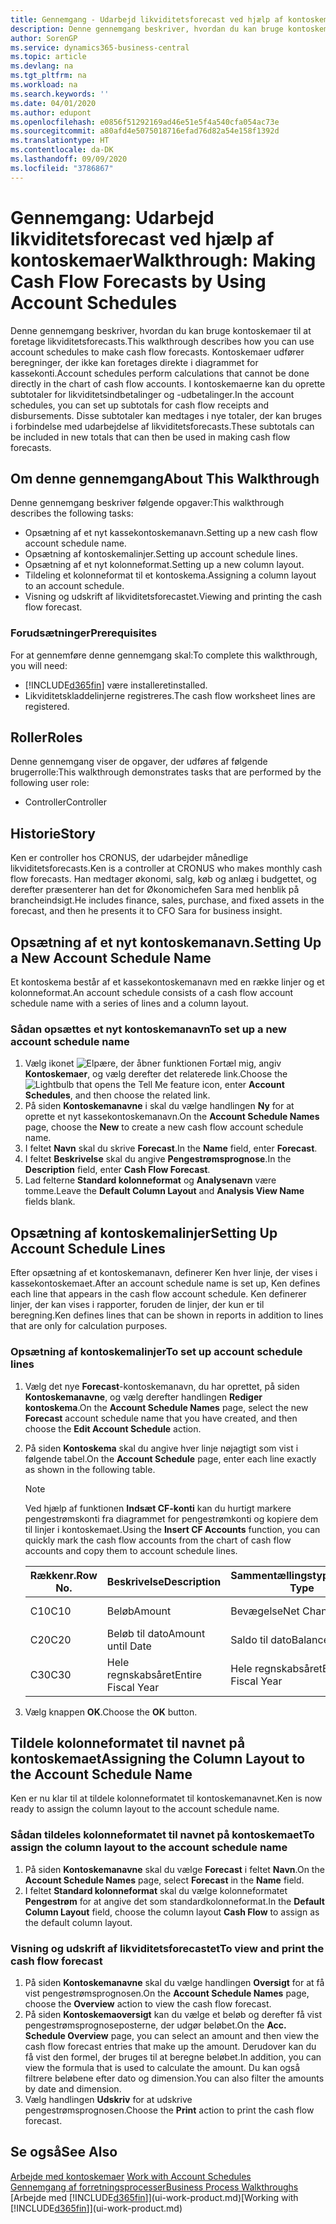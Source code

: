 ```yaml
---
title: Gennemgang - Udarbejd likviditetsforecast ved hjælp af kontoskemaer | Microsoft Docs
description: Denne gennemgang beskriver, hvordan du kan bruge kontoskemaer til at foretage likviditetsforecasts. Kontoskemaer udfører beregninger, der ikke kan foretages direkte i diagrammet for kassekonti. I kontoskemaerne kan du oprette subtotaler for likviditetsindbetalinger og -udbetalinger. Disse subtotaler kan medtages i nye totaler, der kan bruges i forbindelse med udarbejdelse af likviditetsforecasts.
author: SorenGP
ms.service: dynamics365-business-central
ms.topic: article
ms.devlang: na
ms.tgt_pltfrm: na
ms.workload: na
ms.search.keywords: ''
ms.date: 04/01/2020
ms.author: edupont
ms.openlocfilehash: e0856f51292169ad46e51e5f4a540cfa054ac73e
ms.sourcegitcommit: a80afd4e5075018716efad76d82a54e158f1392d
ms.translationtype: HT
ms.contentlocale: da-DK
ms.lasthandoff: 09/09/2020
ms.locfileid: "3786867"
---
```

# <a name="walkthrough-making-cash-flow-forecasts-by-using-account-schedules"></a><span data-ttu-id="5356c-106">Gennemgang: Udarbejd likviditetsforecast ved hjælp af kontoskemaer</span><span class="sxs-lookup"><span data-stu-id="5356c-106">Walkthrough: Making Cash Flow Forecasts by Using Account Schedules</span></span>
<span data-ttu-id="5356c-107">Denne gennemgang beskriver, hvordan du kan bruge kontoskemaer til at foretage likviditetsforecasts.</span><span class="sxs-lookup"><span data-stu-id="5356c-107">This walkthrough describes how you can use account schedules to make cash flow forecasts.</span></span> <span data-ttu-id="5356c-108">Kontoskemaer udfører beregninger, der ikke kan foretages direkte i diagrammet for kassekonti.</span><span class="sxs-lookup"><span data-stu-id="5356c-108">Account schedules perform calculations that cannot be done directly in the chart of cash flow accounts.</span></span> <span data-ttu-id="5356c-109">I kontoskemaerne kan du oprette subtotaler for likviditetsindbetalinger og -udbetalinger.</span><span class="sxs-lookup"><span data-stu-id="5356c-109">In the account schedules, you can set up subtotals for cash flow receipts and disbursements.</span></span> <span data-ttu-id="5356c-110">Disse subtotaler kan medtages i nye totaler, der kan bruges i forbindelse med udarbejdelse af likviditetsforecasts.</span><span class="sxs-lookup"><span data-stu-id="5356c-110">These subtotals can be included in new totals that can then be used in making cash flow forecasts.</span></span>  

## <a name="about-this-walkthrough"></a><span data-ttu-id="5356c-111">Om denne gennemgang</span><span class="sxs-lookup"><span data-stu-id="5356c-111">About This Walkthrough</span></span>  
<span data-ttu-id="5356c-112">Denne gennemgang beskriver følgende opgaver:</span><span class="sxs-lookup"><span data-stu-id="5356c-112">This walkthrough describes the following tasks:</span></span>  

- <span data-ttu-id="5356c-113">Opsætning af et nyt kassekontoskemanavn.</span><span class="sxs-lookup"><span data-stu-id="5356c-113">Setting up a new cash flow account schedule name.</span></span>  
- <span data-ttu-id="5356c-114">Opsætning af kontoskemalinjer.</span><span class="sxs-lookup"><span data-stu-id="5356c-114">Setting up account schedule lines.</span></span>  
- <span data-ttu-id="5356c-115">Opsætning af et nyt kolonneformat.</span><span class="sxs-lookup"><span data-stu-id="5356c-115">Setting up a new column layout.</span></span>  
- <span data-ttu-id="5356c-116">Tildeling et kolonneformat til et kontoskema.</span><span class="sxs-lookup"><span data-stu-id="5356c-116">Assigning a column layout to an account schedule.</span></span>  
- <span data-ttu-id="5356c-117">Visning og udskrift af likviditetsforecastet.</span><span class="sxs-lookup"><span data-stu-id="5356c-117">Viewing and printing the cash flow forecast.</span></span>  

### <a name="prerequisites"></a><span data-ttu-id="5356c-118">Forudsætninger</span><span class="sxs-lookup"><span data-stu-id="5356c-118">Prerequisites</span></span>  
<span data-ttu-id="5356c-119">For at gennemføre denne gennemgang skal:</span><span class="sxs-lookup"><span data-stu-id="5356c-119">To complete this walkthrough, you will need:</span></span>  

- [!INCLUDE[d365fin](includes/d365fin_md.md)] <span data-ttu-id="5356c-120">være installeret</span><span class="sxs-lookup"><span data-stu-id="5356c-120">installed.</span></span>  
- <span data-ttu-id="5356c-121">Likviditetskladdelinjerne registreres.</span><span class="sxs-lookup"><span data-stu-id="5356c-121">The cash flow worksheet lines are registered.</span></span>  

## <a name="roles"></a><span data-ttu-id="5356c-122">Roller</span><span class="sxs-lookup"><span data-stu-id="5356c-122">Roles</span></span>  
<span data-ttu-id="5356c-123">Denne gennemgang viser de opgaver, der udføres af følgende brugerrolle:</span><span class="sxs-lookup"><span data-stu-id="5356c-123">This walkthrough demonstrates tasks that are performed by the following user role:</span></span>  

- <span data-ttu-id="5356c-124">Controller</span><span class="sxs-lookup"><span data-stu-id="5356c-124">Controller</span></span>  

## <a name="story"></a><span data-ttu-id="5356c-125">Historie</span><span class="sxs-lookup"><span data-stu-id="5356c-125">Story</span></span>  
<span data-ttu-id="5356c-126">Ken er controller hos CRONUS, der udarbejder månedlige likviditetsforecasts.</span><span class="sxs-lookup"><span data-stu-id="5356c-126">Ken is a controller at CRONUS who makes monthly cash flow forecasts.</span></span> <span data-ttu-id="5356c-127">Han medtager økonomi, salg, køb og anlæg i budgettet, og derefter præsenterer han det for Økonomichefen Sara med henblik på brancheindsigt.</span><span class="sxs-lookup"><span data-stu-id="5356c-127">He includes finance, sales, purchase, and fixed assets in the forecast, and then he presents it to CFO Sara for business insight.</span></span>  

## <a name="setting-up-a-new-account-schedule-name"></a><span data-ttu-id="5356c-128">Opsætning af et nyt kontoskemanavn.</span><span class="sxs-lookup"><span data-stu-id="5356c-128">Setting Up a New Account Schedule Name</span></span>  
<span data-ttu-id="5356c-129">Et kontoskema består af et kassekontoskemanavn med en række linjer og et kolonneformat.</span><span class="sxs-lookup"><span data-stu-id="5356c-129">An account schedule consists of a cash flow account schedule name with a series of lines and a column layout.</span></span>  

### <a name="to-set-up-a-new-account-schedule-name"></a><span data-ttu-id="5356c-130">Sådan opsættes et nyt kontoskemanavn</span><span class="sxs-lookup"><span data-stu-id="5356c-130">To set up a new account schedule name</span></span>  

1.  <span data-ttu-id="5356c-131">Vælg ikonet ![Elpære, der åbner funktionen Fortæl mig](media/ui-search/search_small.png "Fortæl mig, hvad du vil foretage dig"), angiv **Kontoskemaer**, og vælg derefter det relaterede link.</span><span class="sxs-lookup"><span data-stu-id="5356c-131">Choose the ![Lightbulb that opens the Tell Me feature](media/ui-search/search_small.png "Tell me what you want to do") icon, enter **Account Schedules**, and then choose the related link.</span></span>  
2.  <span data-ttu-id="5356c-132">På siden **Kontoskemanavne** i skal du vælge handlingen **Ny** for at oprette et nyt kassekontoskemanavn.</span><span class="sxs-lookup"><span data-stu-id="5356c-132">On the **Account Schedule Names** page, choose the **New** to create a new cash flow account schedule name.</span></span>  
3.  <span data-ttu-id="5356c-133">I feltet **Navn** skal du skrive **Forecast**.</span><span class="sxs-lookup"><span data-stu-id="5356c-133">In the **Name** field, enter **Forecast**.</span></span>  
4.  <span data-ttu-id="5356c-134">I feltet **Beskrivelse** skal du angive **Pengestrømsprognose**.</span><span class="sxs-lookup"><span data-stu-id="5356c-134">In the **Description** field, enter **Cash Flow Forecast**.</span></span>  
5.  <span data-ttu-id="5356c-135">Lad felterne **Standard kolonneformat** og **Analysenavn** være tomme.</span><span class="sxs-lookup"><span data-stu-id="5356c-135">Leave the **Default Column Layout** and **Analysis View Name** fields blank.</span></span>  

## <a name="setting-up-account-schedule-lines"></a><span data-ttu-id="5356c-136">Opsætning af kontoskemalinjer</span><span class="sxs-lookup"><span data-stu-id="5356c-136">Setting Up Account Schedule Lines</span></span>  
<span data-ttu-id="5356c-137">Efter opsætning af et kontoskemanavn, definerer Ken hver linje, der vises i kassekontoskemaet.</span><span class="sxs-lookup"><span data-stu-id="5356c-137">After an account schedule name is set up, Ken defines each line that appears in the cash flow account schedule.</span></span> <span data-ttu-id="5356c-138">Ken definerer linjer, der kan vises i rapporter, foruden de linjer, der kun er til beregning.</span><span class="sxs-lookup"><span data-stu-id="5356c-138">Ken defines lines that can be shown in reports in addition to lines that are only for calculation purposes.</span></span>  

### <a name="to-set-up-account-schedule-lines"></a><span data-ttu-id="5356c-139">Opsætning af kontoskemalinjer</span><span class="sxs-lookup"><span data-stu-id="5356c-139">To set up account schedule lines</span></span>  

1.  <span data-ttu-id="5356c-140">Vælg det nye **Forecast**-kontoskemanavn, du har oprettet, på siden **Kontoskemanavne**, og vælg derefter handlingen **Rediger kontoskema**.</span><span class="sxs-lookup"><span data-stu-id="5356c-140">On the **Account Schedule Names** page, select the new **Forecast** account schedule name that you have created, and then choose the **Edit Account Schedule** action.</span></span>  
2.  <span data-ttu-id="5356c-141">På siden **Kontoskema** skal du angive hver linje nøjagtigt som vist i følgende tabel.</span><span class="sxs-lookup"><span data-stu-id="5356c-141">On the **Account Schedule** page, enter each line exactly as shown in the following table.</span></span>  

    > [!NOTE]  
    >  <span data-ttu-id="5356c-142">Ved hjælp af funktionen **Indsæt CF-konti** kan du hurtigt markere pengestrømskonti fra diagrammet for pengestrømkonti og kopiere dem til linjer i kontoskemaet.</span><span class="sxs-lookup"><span data-stu-id="5356c-142">Using the **Insert CF Accounts** function, you can quickly mark the cash flow accounts from the chart of cash flow accounts and copy them to account schedule lines.</span></span>  

    |<span data-ttu-id="5356c-143">Rækkenr.</span><span class="sxs-lookup"><span data-stu-id="5356c-143">Row No.</span></span>|<span data-ttu-id="5356c-144">Beskrivelse</span><span class="sxs-lookup"><span data-stu-id="5356c-144">Description</span></span>|<span data-ttu-id="5356c-145">Sammentællingstype</span><span class="sxs-lookup"><span data-stu-id="5356c-145">Totaling Type</span></span>|<span data-ttu-id="5356c-146">Sammentælling</span><span class="sxs-lookup"><span data-stu-id="5356c-146">Totaling</span></span>|<span data-ttu-id="5356c-147">Rækketype</span><span class="sxs-lookup"><span data-stu-id="5356c-147">Row Type</span></span>|<span data-ttu-id="5356c-148">Beløbstype</span><span class="sxs-lookup"><span data-stu-id="5356c-148">Amount Type</span></span>|<span data-ttu-id="5356c-149">Vis</span><span class="sxs-lookup"><span data-stu-id="5356c-149">Show</span></span>|  
    |-------|-----------|-------------|--------|--------|-----------|----|
    |<span data-ttu-id="5356c-150">C10</span><span class="sxs-lookup"><span data-stu-id="5356c-150">C10</span></span>|<span data-ttu-id="5356c-151">Beløb</span><span class="sxs-lookup"><span data-stu-id="5356c-151">Amount</span></span>|<span data-ttu-id="5356c-152">Bevægelse</span><span class="sxs-lookup"><span data-stu-id="5356c-152">Net Change</span></span>|<span data-ttu-id="5356c-153">Poster</span><span class="sxs-lookup"><span data-stu-id="5356c-153">Entries</span></span>|<span data-ttu-id="5356c-154">Nettobeløb</span><span class="sxs-lookup"><span data-stu-id="5356c-154">Net Amount</span></span>|<span data-ttu-id="5356c-155">Altid</span><span class="sxs-lookup"><span data-stu-id="5356c-155">Always</span></span>|  
    |<span data-ttu-id="5356c-156">C20</span><span class="sxs-lookup"><span data-stu-id="5356c-156">C20</span></span>|<span data-ttu-id="5356c-157">Beløb til dato</span><span class="sxs-lookup"><span data-stu-id="5356c-157">Amount until Date</span></span>|<span data-ttu-id="5356c-158">Saldo til dato</span><span class="sxs-lookup"><span data-stu-id="5356c-158">Balance at Date</span></span>|<span data-ttu-id="5356c-159">Poster</span><span class="sxs-lookup"><span data-stu-id="5356c-159">Entries</span></span>|<span data-ttu-id="5356c-160">Nettobeløb</span><span class="sxs-lookup"><span data-stu-id="5356c-160">Net Amount</span></span>|<span data-ttu-id="5356c-161">Altid</span><span class="sxs-lookup"><span data-stu-id="5356c-161">Always</span></span>|  
    |<span data-ttu-id="5356c-162">C30</span><span class="sxs-lookup"><span data-stu-id="5356c-162">C30</span></span>|<span data-ttu-id="5356c-163">Hele regnskabsåret</span><span class="sxs-lookup"><span data-stu-id="5356c-163">Entire Fiscal Year</span></span>|<span data-ttu-id="5356c-164">Hele regnskabsåret</span><span class="sxs-lookup"><span data-stu-id="5356c-164">Entire Fiscal Year</span></span>|<span data-ttu-id="5356c-165">Poster</span><span class="sxs-lookup"><span data-stu-id="5356c-165">Entries</span></span>|<span data-ttu-id="5356c-166">Nettobeløb</span><span class="sxs-lookup"><span data-stu-id="5356c-166">Net Amount</span></span>|<span data-ttu-id="5356c-167">Altid</span><span class="sxs-lookup"><span data-stu-id="5356c-167">Always</span></span>|  

4.  <span data-ttu-id="5356c-168">Vælg knappen **OK**.</span><span class="sxs-lookup"><span data-stu-id="5356c-168">Choose the **OK** button.</span></span>  

## <a name="assigning-the-column-layout-to-the-account-schedule-name"></a><span data-ttu-id="5356c-169">Tildele kolonneformatet til navnet på kontoskemaet</span><span class="sxs-lookup"><span data-stu-id="5356c-169">Assigning the Column Layout to the Account Schedule Name</span></span>  
<span data-ttu-id="5356c-170">Ken er nu klar til at tildele kolonneformatet til kontoskemanavnet.</span><span class="sxs-lookup"><span data-stu-id="5356c-170">Ken is now ready to assign the column layout to the account schedule name.</span></span>  

### <a name="to-assign-the-column-layout-to-the-account-schedule-name"></a><span data-ttu-id="5356c-171">Sådan tildeles kolonneformatet til navnet på kontoskemaet</span><span class="sxs-lookup"><span data-stu-id="5356c-171">To assign the column layout to the account schedule name</span></span>  

1.  <span data-ttu-id="5356c-172">På siden **Kontoskemanavne** skal du vælge **Forecast** i feltet **Navn**.</span><span class="sxs-lookup"><span data-stu-id="5356c-172">On the **Account Schedule Names** page, select **Forecast** in the **Name** field.</span></span>  
2.  <span data-ttu-id="5356c-173">I feltet **Standard kolonneformat** skal du vælge kolonneformatet **Pengestrøm** for at angive det som standardkolonneformat.</span><span class="sxs-lookup"><span data-stu-id="5356c-173">In the **Default Column Layout** field, choose the column layout **Cash Flow** to assign as the default column layout.</span></span>  

### <a name="to-view-and-print-the-cash-flow-forecast"></a><span data-ttu-id="5356c-174">Visning og udskrift af likviditetsforecastet</span><span class="sxs-lookup"><span data-stu-id="5356c-174">To view and print the cash flow forecast</span></span>  
1.  <span data-ttu-id="5356c-175">På siden **Kontoskemanavne** skal du vælge handlingen **Oversigt** for at få vist pengestrømsprognosen.</span><span class="sxs-lookup"><span data-stu-id="5356c-175">On the **Account Schedule Names** page, choose the **Overview** action to view the cash flow forecast.</span></span>  
2.  <span data-ttu-id="5356c-176">På siden **Kontoskemaoversigt** kan du vælge et beløb og derefter få vist pengestrømsprognoseposterne, der udgør beløbet.</span><span class="sxs-lookup"><span data-stu-id="5356c-176">On the **Acc. Schedule Overview** page, you can select an amount and then view the cash flow forecast entries that make up the amount.</span></span> <span data-ttu-id="5356c-177">Derudover kan du få vist den formel, der bruges til at beregne beløbet.</span><span class="sxs-lookup"><span data-stu-id="5356c-177">In addition, you can view the formula that is used to calculate the amount.</span></span> <span data-ttu-id="5356c-178">Du kan også filtrere beløbene efter dato og dimension.</span><span class="sxs-lookup"><span data-stu-id="5356c-178">You can also filter the amounts by date and dimension.</span></span>  
3.  <span data-ttu-id="5356c-179">Vælg handlingen **Udskriv** for at udskrive pengestrømsprognosen.</span><span class="sxs-lookup"><span data-stu-id="5356c-179">Choose the **Print** action to print the cash flow forecast.</span></span>  

## <a name="see-also"></a><span data-ttu-id="5356c-180">Se også</span><span class="sxs-lookup"><span data-stu-id="5356c-180">See Also</span></span>  
 <span data-ttu-id="5356c-181">[Arbejde med kontoskemaer](bi-how-work-account-schedule.md) </span><span class="sxs-lookup"><span data-stu-id="5356c-181">[Work with Account Schedules](bi-how-work-account-schedule.md) </span></span>  
 [<span data-ttu-id="5356c-182">Gennemgang af forretningsprocesser</span><span class="sxs-lookup"><span data-stu-id="5356c-182">Business Process Walkthroughs</span></span>](walkthrough-business-process-walkthroughs.md)  
 <span data-ttu-id="5356c-183">[Arbejde med [!INCLUDE[d365fin](includes/d365fin_md.md)]](ui-work-product.md)</span><span class="sxs-lookup"><span data-stu-id="5356c-183">[Working with [!INCLUDE[d365fin](includes/d365fin_md.md)]](ui-work-product.md)</span></span>
